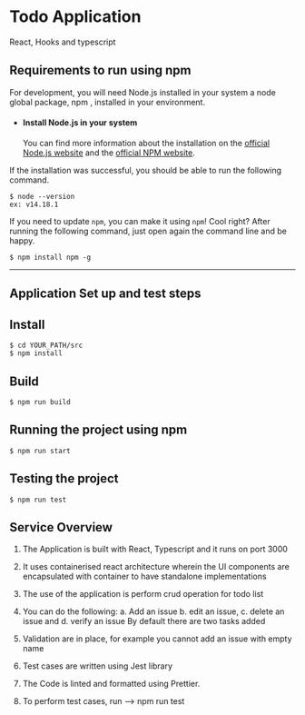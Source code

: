 # Todo Application
React, Hooks and typescript 

## Requirements to run using npm

For development, you will need Node.js installed in your system a node global package, npm , installed in your environment.
- #### Install Node.js in your system
   You can find more information about the installation on the [official Node.js website](https://nodejs.org/) and the [official NPM website](https://npmjs.org/).

If the installation was successful, you should be able to run the following command.

    $ node --version
    ex: v14.18.1

If you need to update `npm`, you can make it using `npm`! Cool right? After running the following command, just open again the command line and be happy.

    $ npm install npm -g
---

## Application Set up and test steps
## Install
    $ cd YOUR_PATH/src
    $ npm install

## Build
    $ npm run build

## Running the project using npm

    $ npm run start
## Testing the project
    $ npm run test

## Service Overview
1. The Application is built with React, Typescript and it runs on port 3000

2. It uses containerised react architecture wherein the UI components are encapsulated with container to have standalone       implementations

3. The use of the application is perform crud operation for todo list

4. You can do the following:
    a. Add an issue
    b. edit an issue, 
    c. delete an issue and
    d. verify an issue
By default there are two tasks added

5. Validation are in place, for example you cannot add an issue with empty name

6. Test cases are written using Jest library

7. The Code is linted and formatted using Prettier.

8. To perform test cases, run --> npm run test
